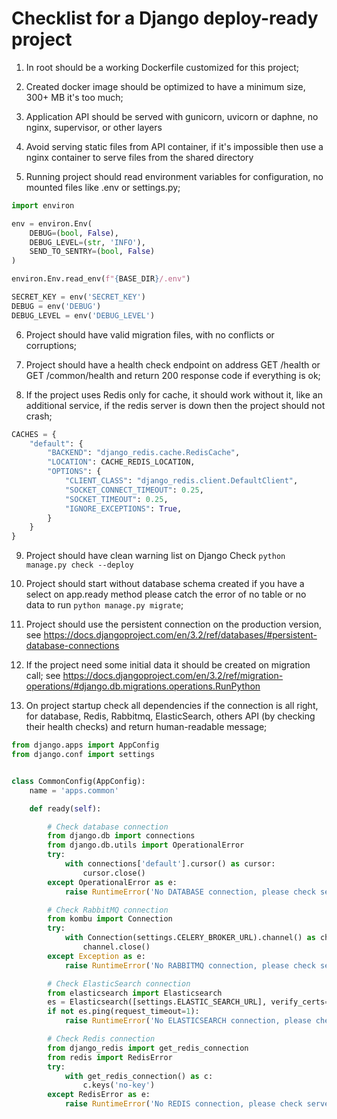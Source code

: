 # Checklist for a Django deploy-ready project

1. In root should be a working Dockerfile customized for this project;

2. Created docker image should be optimized to have a minimum size, 300+ MB it's too much;

3. Application API should be served with gunicorn, uvicorn or daphne, no nginx, supervisor, or other layers

4. Avoid serving static files from API container, if it's impossible then use a nginx container to serve files from the
   shared directory

5. Running project should read environment variables for configuration, no mounted files like .env or settings.py;

```python
import environ

env = environ.Env(
    DEBUG=(bool, False),
    DEBUG_LEVEL=(str, 'INFO'),
    SEND_TO_SENTRY=(bool, False)
)

environ.Env.read_env(f"{BASE_DIR}/.env")

SECRET_KEY = env('SECRET_KEY')
DEBUG = env('DEBUG')
DEBUG_LEVEL = env('DEBUG_LEVEL')
```

6. Project should have valid migration files, with no conflicts or corruptions;

7. Project should have a health check endpoint on address GET /health or GET /common/health and return 200 response code
   if everything is ok;

8. If the project uses Redis only for cache, it should work without it, like an additional service, if the redis server is down then
   the project should not crash;

```python
CACHES = {
    "default": {
        "BACKEND": "django_redis.cache.RedisCache",
        "LOCATION": CACHE_REDIS_LOCATION,
        "OPTIONS": {
            "CLIENT_CLASS": "django_redis.client.DefaultClient",
            "SOCKET_CONNECT_TIMEOUT": 0.25,
            "SOCKET_TIMEOUT": 0.25,
            "IGNORE_EXCEPTIONS": True,
        }
    }
}
```

9. Project should have clean warning list on Django Check `python manage.py check --deploy`

10. Project should start without database schema created if you have a select on app.ready method please catch the error
    of no table or no data to run `python manage.py migrate`;

11. Project should use the persistent connection on the production version,
    see https://docs.djangoproject.com/en/3.2/ref/databases/#persistent-database-connections

12. If the project need some initial data it should be created on migration call; see
    https://docs.djangoproject.com/en/3.2/ref/migration-operations/#django.db.migrations.operations.RunPython

13. On project startup check all dependencies if the connection is all right, for database, Redis, Rabbitmq, ElasticSearch,
    others API (by checking their health checks) and return human-readable message;

```python
from django.apps import AppConfig
from django.conf import settings


class CommonConfig(AppConfig):
    name = 'apps.common'

    def ready(self):

        # Check database connection
        from django.db import connections
        from django.db.utils import OperationalError
        try:
            with connections['default'].cursor() as cursor:
                cursor.close()
        except OperationalError as e:
            raise RuntimeError('No DATABASE connection, please check server availability: ' + str(e))

        # Check RabbitMQ connection
        from kombu import Connection
        try:
            with Connection(settings.CELERY_BROKER_URL).channel() as channel:
                channel.close()
        except Exception as e:
            raise RuntimeError('No RABBITMQ connection, please check server availability: ' + str(e))

        # Check ElasticSearch connection
        from elasticsearch import Elasticsearch
        es = Elasticsearch([settings.ELASTIC_SEARCH_URL], verify_certs=True)
        if not es.ping(request_timeout=1):
            raise RuntimeError('No ELASTICSEARCH connection, please check server availability')

        # Check Redis connection
        from django_redis import get_redis_connection
        from redis import RedisError
        try:
            with get_redis_connection() as c:
                c.keys('no-key')
        except RedisError as e:
            raise RuntimeError('No REDIS connection, please check server availability: ' + str(e))

```